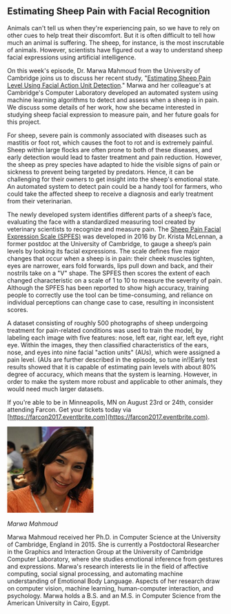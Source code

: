 ## Estimating Sheep Pain with Facial Recognition

Animals can't tell us when they're experiencing pain, so we have to rely on other cues to help treat their discomfort. But it is often difficult to tell how much an animal is suffering. The sheep, for instance, is the most inscrutable of animals. However, scientists have figured out a way to understand sheep facial expressions using artificial intelligence.

On this week's episode, Dr. Marwa Mahmoud from the University of Cambridge joins us to discuss her recent study, "[Estimating Sheep Pain Level Using Facial Action Unit Detection](http://www.cl.cam.ac.uk/~pr10/publications/fg17.pdf)." Marwa and her colleague's at Cambridge's Computer Laboratory developed an automated system using machine learning algorithms to detect and assess when a sheep is in pain. We discuss some details of her work, how she became interested in studying sheep facial expression to measure pain, and her future goals for this project.

For sheep, severe pain is commonly associated with diseases such as mastitis or foot rot, which causes the foot to rot and is extremely painful. Sheep within large flocks are often prone to both of these diseases, and early detection would lead to faster treatment and pain reduction. However, the sheep as prey species have adapted to hide the visible signs of pain or sickness to prevent being targeted by predators. Hence, it can be challenging for their owners to get insight into the sheep's emotional state. An automated system to detect pain could be a handy tool for farmers, who could take the affected sheep to receive a diagnosis and early treatment from their veterinarian. 

The newly developed system identifies different parts of a sheep’s face, evaluating the face with a standardized measuring tool created by veterinary scientists to recognize and measure pain. The [Sheep Pain Facial Expression Scale (SPFES)](http://www.sciencedirect.com/science/article/pii/S0168159116000101) was developed in 2016 by Dr. Krista McLennan, a former postdoc at the University of Cambridge, to gauge a sheep’s pain levels by looking its facial expressions. The scale defines five major changes that occur when a sheep is in pain: their cheek muscles tighten, eyes are narrower, ears fold forwards, lips pull down and back, and their nostrils take on a "V" shape. The SPFES then scores the extent of each changed characteristic on a scale of 1 to 10 to measure the severity of pain. Although the SPFES has been reported to show high accuracy, training people to correctly use the tool can be time-consuming, and reliance on individual perceptions can change case to case, resulting in inconsistent scores. 

A dataset consisting of roughly 500 photographs of sheep undergoing treatment for pain-related conditions was used to train the model, by labeling each image with five features: nose, left ear, right ear, left eye, right eye. Within the images, they then classified characteristics of the ears, nose, and eyes into nine facial "action units" (AUs), which were assigned a pain level. (AUs are further described in the episode, so tune in!)Early test results showed that it is capable of estimating pain levels with about 80% degree of accuracy, which means that the system is learning. However, in order to make the system more robust and applicable to other animals, they would need much larger datasets. 

If you're able to be in Minneapolis, MN on August 23rd or 24th, consider attending Farcon.  Get your tickets today via [https://farcon2017.eventbrite.com](https://farcon2017.eventbrite.com).

<div class="row">
        <div class="col-xs-12 col-sm-3">
                <img alt="Marwa Mahmoud" src="src-estimating-sheep-pain-with-facial-recognition/marwa-mahmoud.jpg" />
                <br/>
                <p><i>Marwa Mahmoud</i></p>
        </div>
        <div class="col-xs-12 col-sm-9">
		Marwa Mahmoud received her Ph.D. in Computer Science at the University of Cambridge, England in 2015. She is currently a Postdoctoral Researcher in the Graphics and Interaction Group at the University of Cambridge Computer Laboratory, where she studies emotional inference from gestures and expressions. Marwa's research interests lie in the field of affective computing, social signal processing, and automating machine understanding of Emotional Body Language. Aspects of her research draw on computer vision, machine learning, human-computer interaction, and psychology. Marwa holds a B.S. and an M.S. in Computer Science from the American University in Cairo, Egypt.
        </div>
</div>

